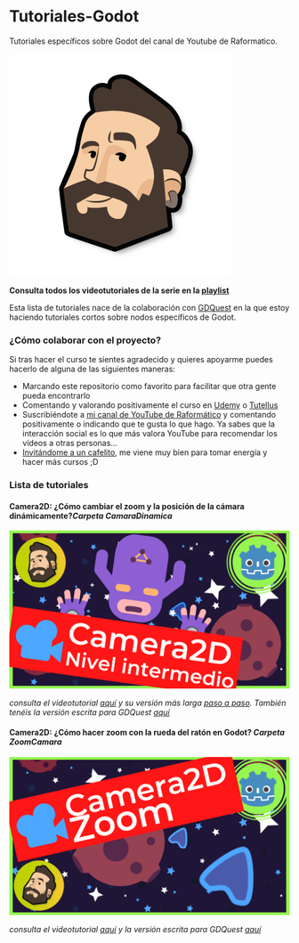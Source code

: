 # Tutoriales-Godot
Tutoriales específicos sobre Godot del canal de Youtube de Raformatico.

![Raformatico](Images/raformatico.png)

**Consulta todos los videotutoriales de la serie en la [playlist](https://www.youtube.com/watch?v=rd-qEr2Ssuw&list=PLpdhBEtT9SDmhwTkm2XD-MAkpsQePOoVe)**

Esta lista de tutoriales nace de la colaboración con [GDQuest](https://www.youtube.com/c/gdquest) en la que estoy haciendo tutoriales cortos sobre nodos específicos de Godot.

### ¿Cómo colaborar con el proyecto?

Si tras hacer el curso te sientes agradecido y quieres apoyarme puedes hacerlo de alguna de las siguientes maneras:

- Marcando este repositorio como favorito para facilitar que otra gente pueda encontrarlo
- Comentando y valorando positivamente el curso en [Udemy](https://www.udemy.com/course/godot-3-primer-videojuego/) o [Tutellus](https://www.tutellus.com/tecnologia/videojuegos/haz-tu-primer-videojuego-con-godot-32-30039)
- Suscribiéndote a [mi canal de YouTube de Raformático](https://www.youtube.com/c/raformatico) y comentando positivamente o indicando que te gusta lo que hago. Ya sabes que la interacción social es lo que más valora YouTube para recomendar los vídeos a otras personas...
- [Invitándome a un cafelito](https://www.buymeacoffee.com/raformatico), me viene muy bien para tomar energía y hacer más cursos ;D

### Lista de tutoriales

#### Camera2D: ¿Cómo cambiar el zoom y la posición de la cámara dinámicamente?*Carpeta CamaraDinamica*

![Camera2D: ¿Cómo cambiar el zoom y la posición de la cámara dinámicamente?](Images/ThumbnailAnchorZoom.png)

*consulta el videotutorial [aquí](https://youtu.be/XfN44KdzZw4) y su versión más larga [paso a paso](). También tenéis la versión escrita para GDQuest [aquí](https://www.gdquest.com/tutorial/godot/2d/anchor-camera/)* 

#### Camera2D: ¿Cómo hacer zoom con la rueda del ratón en Godot? *Carpeta ZoomCamara*

![Camera2D: ¿Cómo hacer zoom con la rueda del ratón en Godot?](Images/ThumbnailCameraZoom.png)

*consulta el videotutorial [aquí](https://youtu.be/XfN44KdzZw4) y la versión escrita para GDQuest [aquí](https://www.gdquest.com/tutorial/godot/2d/camera-zoom/)* 